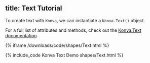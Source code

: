 title: Text Tutorial
---

To create text with `Konva`, we can instantiate a `Konva.Text()` object.

For a full list of attributes and methods, check out the [Konva.Text documentation](http://konvajs.github.io/api/Konva.Text.html).

{% iframe /downloads/code/shapes/Text.html %}

{% include_code Konva Text Demo shapes/Text.html %}
